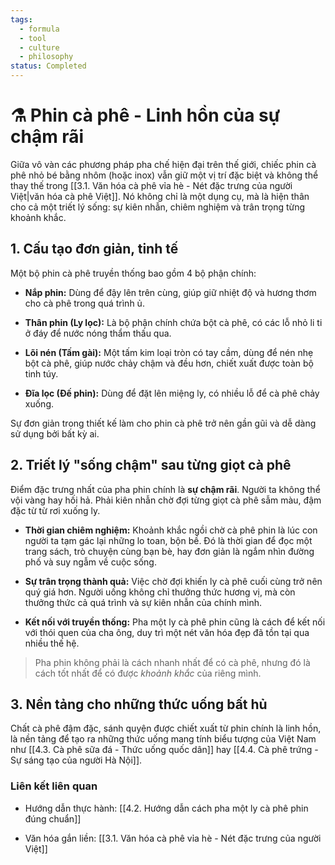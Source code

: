 ```yaml
---
tags:
  - formula
  - tool
  - culture
  - philosophy
status: Completed
---
```

# ⚗️ Phin cà phê - Linh hồn của sự chậm rãi

Giữa vô vàn các phương pháp pha chế hiện đại trên thế giới, chiếc phin cà phê nhỏ bé bằng nhôm (hoặc inox) vẫn giữ một vị trí đặc biệt và không thể thay thế trong [[3.1. Văn hóa cà phê vỉa hè - Nét đặc trưng của người Việt|văn hóa cà phê Việt]]. Nó không chỉ là một dụng cụ, mà là hiện thân cho cả một triết lý sống: sự kiên nhẫn, chiêm nghiệm và trân trọng từng khoảnh khắc.

## 1. Cấu tạo đơn giản, tinh tế

Một bộ phin cà phê truyền thống bao gồm 4 bộ phận chính:

- **Nắp phin:** Dùng để đậy lên trên cùng, giúp giữ nhiệt độ và hương thơm cho cà phê trong quá trình ủ.
    
- **Thân phin (Ly lọc):** Là bộ phận chính chứa bột cà phê, có các lỗ nhỏ li ti ở đáy để nước nóng thẩm thấu qua.
    
- **Lõi nén (Tấm gài):** Một tấm kim loại tròn có tay cầm, dùng để nén nhẹ bột cà phê, giúp nước chảy chậm và đều hơn, chiết xuất được toàn bộ tinh túy.
    
- **Đĩa lọc (Đế phin):** Dùng để đặt lên miệng ly, có nhiều lỗ để cà phê chảy xuống.
    

Sự đơn giản trong thiết kế làm cho phin cà phê trở nên gần gũi và dễ dàng sử dụng bởi bất kỳ ai.

## 2. Triết lý "sống chậm" sau từng giọt cà phê

Điểm đặc trưng nhất của pha phin chính là **sự chậm rãi**. Người ta không thể vội vàng hay hối hả. Phải kiên nhẫn chờ đợi từng giọt cà phê sẫm màu, đậm đặc từ từ rơi xuống ly.

- **Thời gian chiêm nghiệm:** Khoảnh khắc ngồi chờ cà phê phin là lúc con người ta tạm gác lại những lo toan, bộn bề. Đó là thời gian để đọc một trang sách, trò chuyện cùng bạn bè, hay đơn giản là ngắm nhìn đường phố và suy ngẫm về cuộc sống.
    
- **Sự trân trọng thành quả:** Việc chờ đợi khiến ly cà phê cuối cùng trở nên quý giá hơn. Người uống không chỉ thưởng thức hương vị, mà còn thưởng thức cả quá trình và sự kiên nhẫn của chính mình.
    
- **Kết nối với truyền thống:** Pha một ly cà phê phin cũng là cách để kết nối với thói quen của cha ông, duy trì một nét văn hóa đẹp đã tồn tại qua nhiều thế hệ.
    

> Pha phin không phải là cách nhanh nhất để có cà phê, nhưng đó là cách tốt nhất để có được _khoảnh khắc_ của riêng mình.

## 3. Nền tảng cho những thức uống bất hủ

Chất cà phê đậm đặc, sánh quyện được chiết xuất từ phin chính là linh hồn, là nền tảng để tạo ra những thức uống mang tính biểu tượng của Việt Nam như [[4.3. Cà phê sữa đá - Thức uống quốc dân]] hay [[4.4. Cà phê trứng - Sự sáng tạo của người Hà Nội]].

### Liên kết liên quan

- Hướng dẫn thực hành: [[4.2. Hướng dẫn cách pha một ly cà phê phin đúng chuẩn]]
    
- Văn hóa gắn liền: [[3.1. Văn hóa cà phê vỉa hè - Nét đặc trưng của người Việt]]